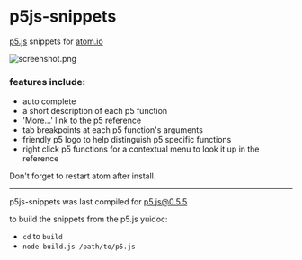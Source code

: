 # p5js-snippets
[p5.js](http://p5.js) snippets for [atom.io](http://atom.io)

![screenshot.png](https://raw.github.com/bmoren/p5js-snippets/master/screenshot.png)

### features include:
  + auto complete
  + a short description of each p5 function
  + 'More...' link to the p5 reference
  + tab breakpoints at each p5 function's arguments
  + friendly p5 logo to help distinguish p5 specific functions
  + right click p5 functions for a contextual menu to look it up in the reference

Don't forget to restart atom after install.

---

p5js-snippets was last compiled for p5.js@0.5.5

to build the snippets from the p5.js yuidoc:
 + `cd` to `build`
 + `node build.js /path/to/p5.js`

